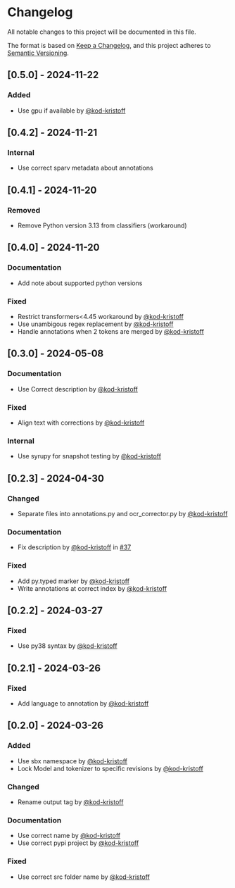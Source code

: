 # Changelog

All notable changes to this project will be documented in this file.

The format is based on [Keep a Changelog](https://keepachangelog.com/en/1.1.0/),
and this project adheres to [Semantic Versioning](https://semver.org/spec/v2.0.0.html).

## [0.5.0] - 2024-11-22

### Added

- Use gpu if available by [@kod-kristoff](https://github.com/kod-kristoff)

## [0.4.2] - 2024-11-21

### Internal

- Use correct sparv metadata about annotations

## [0.4.1] - 2024-11-20

### Removed

- Remove Python version 3.13 from classifiers (workaround)

## [0.4.0] - 2024-11-20

### Documentation

- Add note about supported python versions

### Fixed

- Restrict transformers<4.45 workaround by [@kod-kristoff](https://github.com/kod-kristoff)
- Use unambigous regex replacement by [@kod-kristoff](https://github.com/kod-kristoff)
- Handle annotations when 2 tokens are merged by [@kod-kristoff](https://github.com/kod-kristoff)

## [0.3.0] - 2024-05-08

### Documentation

- Use Correct description by [@kod-kristoff](https://github.com/kod-kristoff)

### Fixed

- Align text with corrections by [@kod-kristoff](https://github.com/kod-kristoff)

### Internal

- Use syrupy for snapshot testing by [@kod-kristoff](https://github.com/kod-kristoff)

## [0.2.3] - 2024-04-30

### Changed

- Separate files into annotations.py and ocr_corrector.py by [@kod-kristoff](https://github.com/kod-kristoff)

### Documentation

- Fix description by [@kod-kristoff](https://github.com/kod-kristoff) in [#37](https://github.com/spraakbanken/sparv-sbx-ocr-correction/pull/37)

### Fixed

- Add py.typed marker by [@kod-kristoff](https://github.com/kod-kristoff)
- Write annotations at correct index by [@kod-kristoff](https://github.com/kod-kristoff)

## [0.2.2] - 2024-03-27

### Fixed

- Use py38 syntax by [@kod-kristoff](https://github.com/kod-kristoff)

## [0.2.1] - 2024-03-26

### Fixed

- Add language to annotation by [@kod-kristoff](https://github.com/kod-kristoff)

## [0.2.0] - 2024-03-26

### Added

- Use sbx namespace by [@kod-kristoff](https://github.com/kod-kristoff)
- Lock Model and tokenizer to specific revisions by [@kod-kristoff](https://github.com/kod-kristoff)

### Changed

- Rename output tag by [@kod-kristoff](https://github.com/kod-kristoff)

### Documentation

- Use correct name by [@kod-kristoff](https://github.com/kod-kristoff)
- Use correct pypi project by [@kod-kristoff](https://github.com/kod-kristoff)

### Fixed

- Use correct src folder name by [@kod-kristoff](https://github.com/kod-kristoff)

<!-- generated by git-cliff -->
